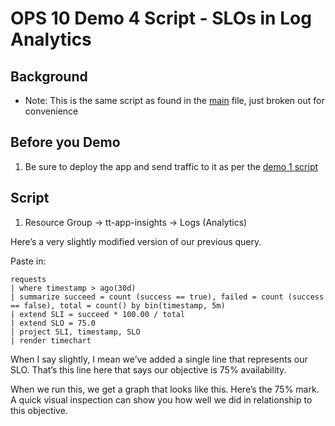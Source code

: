 # OPS 10 Demo 4 Script - SLOs in Log Analytics

## Background
* Note: This is the same script as found in the [main](main.md) file, just broken out for convenience

## Before you Demo
1. Be sure to deploy the app and send traffic to it as per the [demo 1 script](demo1.md)

## Script

1. Resource Group -> tt-app-insights -> Logs (Analytics)

Here’s a very slightly modified version of our previous query. 

Paste in:

```
requests
| where timestamp > ago(30d)
| summarize succeed = count (success == true), failed = count (success == false), total = count() by bin(timestamp, 5m)
| extend SLI = succeed * 100.00 / total 
| extend SLO = 75.0
| project SLI, timestamp, SLO 
| render timechart 
```

When I say slightly, I mean we’ve added a single line that represents our SLO. That’s this line here that says our objective is 75% availability. 

When we run this, we get a graph that looks like this. Here’s the 75% mark. A quick visual inspection can show you how well we did in relationship to this objective.